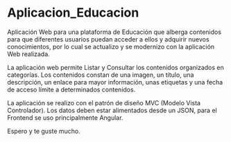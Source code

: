 # Aplicacion_Educacion

Aplicación Web para una plataforma de Educación que alberga contenidos para que diferentes usuarios
puedan acceder a ellos y adquirir nuevos conocimientos, por lo cual se actualizo y se modernizo con la aplicación Web realizada.

La aplicación web permite Listar y Consultar los contenidos organizados en categorías. Los contenidos constan de una imagen, un título, una descripción, un enlace para mayor información, unas etiquetas y una fecha de acceso límite a determinados contenidos.

La aplicación se realizo con el patrón de diseño MVC (Modelo Vista Controlador). Los datos deben estar alimentados desde un JSON, para
el Frontend se uso principalmente Angular.

Espero y te guste mucho.
